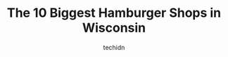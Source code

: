 ---
layout: ampstory
image: https://i0.wp.com/paketmu.com/wp-content/uploads/2023/06/shake-shack-third-ward-0-in-wisconsin-1686367967.jpeg?resize=640,853
author: techidn
featured: false
description: Explore the diverse Hamburger Shop scene in Wisconsin, home to an incredible selection of 10 establishments catering to every taste. Whether youre in search of iconic favorites or undiscove
title: The 10 Biggest Hamburger Shops in Wisconsin
cover:
   title: The 10 Biggest Hamburger Shops in Wisconsin
   subtitle: RICKPATE
   background: https://paketmu.com/wp-content/uploads/2023/06/shake-shack-third-ward-0-in-wisconsin-1686367967.jpeg

pages: 
 - layout: thirds
   top: <h1>#1 Milwaukee Burger Company - Franklin</h1>
   bottom: "<p>Went for lunch and had a great experience. Ordered Fried Pickles and Cheese Curds, love the variety of dipping sauces!Nachos came with a hefty portion! I like that you ca</p>"
   background: https://paketmu.com/wp-content/uploads/2023/06/shake-shack-third-ward-1-in-wisconsin-1686367968.jpeg
   backgroundblur: true
 - layout: thirds
   top: <h1>#2 Milwaukee Burger Company - Appleton</h1>
   bottom: "<p>Double Bs - Big Beers, Big Burgers! The burgers do not disappoint neither do the appetizers! Great beer selection and seasonal cocktails are fantastic!Decent parking o</p>"
   background: https://paketmu.com/wp-content/uploads/2023/06/shake-shack-third-ward-2-in-wisconsin-1686367969.jpeg
   cta:
      link: https://paketmu.com/the-10-biggest-hamburger-shops-in-wisconsin/
      text: The 10 Biggest Hamburger Shops in Wisconsin
 - layout: thirds
   top: <h1>#3 Culvers</h1>
   bottom: "<p>Very friendly staff and quick service. One of the new trainees who was just learning the cash register had some issues putting in my order, but the manager was really nic</p>"
   background: https://paketmu.com/wp-content/uploads/2023/06/shake-shack-third-ward-3-in-wisconsin-1686367969.jpeg
   cta:
      link: https://paketmu.com/the-10-biggest-hamburger-shops-in-wisconsin/
      text: The 10 Biggest Hamburger Shops in Wisconsin
 - layout: thirds
   top: <h1>#4 AJ Bombers</h1>
   bottom: "<p>1247 N Water St, Milwaukee, WI 53202, United States</p>"
   background: https://images.unsplash.com/photo-1522441815192-d9f04eb0615c?ixlib=rb-4.0.3&ixid=MnwxMjA3fDB8MHxwaG90by1wYWdlfHx8fGVufDB8fHx8&auto=format&fit=crop&w=640&h=853&q=80
   cta:
      link: https://paketmu.com/the-10-biggest-hamburger-shops-in-wisconsin/
      text: The 10 Biggest Hamburger Shops in Wisconsin
 - layout: thirds
   top: <h1>#5 The Spot Drive-In</h1>
   bottom: "<p>2117 75th St, Kenosha, WI 53143, United States</p>"
   background: https://images.unsplash.com/photo-1518640467707-6811f4a6ab73?ixlib=rb-4.0.3&ixid=MnwxMjA3fDB8MHxwaG90by1wYWdlfHx8fGVufDB8fHx8&auto=format&fit=crop&w=640&h=853&q=80
   cta:
      link: https://paketmu.com/the-10-biggest-hamburger-shops-in-wisconsin/
      text: The 10 Biggest Hamburger Shops in Wisconsin
 - layout: thirds
   top: <h1>#6 JDs Drive-In</h1>
   bottom: "<p>1939 E John St, Appleton, WI 54915, United States</p>"
   background: https://images.unsplash.com/photo-1533998839656-76f5e4b2bccb?ixlib=rb-4.0.3&ixid=MnwxMjA3fDB8MHxwaG90by1wYWdlfHx8fGVufDB8fHx8&auto=format&fit=crop&w=640&h=853&q=80
   cta:
      link: https://paketmu.com/the-10-biggest-hamburger-shops-in-wisconsin/
      text: The 10 Biggest Hamburger Shops in Wisconsin
 - layout: thirds
   top: <h1>#7 Red Robin Gourmet Burgers and Brews</h1>
   bottom: "<p>600 S Koeller St, Oshkosh, WI 54902, United States</p>"
   background: https://images.unsplash.com/photo-1604871000636-074fa5117945?ixlib=rb-4.0.3&ixid=MnwxMjA3fDB8MHxwaG90by1wYWdlfHx8fGVufDB8fHx8&auto=format&fit=crop&w=640&h=853&q=80
   cta:
      link: https://paketmu.com/the-10-biggest-hamburger-shops-in-wisconsin/
      text: The 10 Biggest Hamburger Shops in Wisconsin
 - layout: thirds
   middle: Continue reading...
   background: https://images.unsplash.com/photo-1547366785-564103df7e13?ixlib=rb-4.0.3&ixid=MnwxMjA3fDB8MHxwaG90by1wYWdlfHx8fGVufDB8fHx8&auto=format&fit=crop&w=640&h=853&q=80
   cta:
      link: https://paketmu.com/the-10-biggest-hamburger-shops-in-wisconsin/
      text: The 10 Biggest Hamburger Shops in Wisconsin
      
---